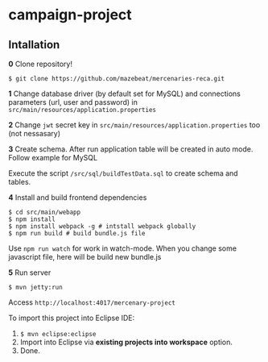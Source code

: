 # campaign-project

## Intallation

**0** Clone repository!

```shell
$ git clone https://github.com/mazebeat/mercenaries-reca.git
```

**1** Change database driver (by default set for MySQL) and connections parameters (url, user and password) in `src/main/resources/application.properties`

**2** Change `jwt` secret key in `src/main/resources/application.properties` too (not nessasary)

**3** Create schema. After run application table will be created in auto mode. Follow example for MySQL

Execute the script `/src/sql/buildTestData.sql` to create schema and tables.

**4** Install and build frontend dependencies 

```shell
$ cd src/main/webapp
$ npm install
$ npm install webpack -g # intstall webpack globally
$ npm run build # build bundle.js file
```

Use `npm run watch` for work in watch-mode. When you change some javascript file, here will be build new bundle.js

**5** Run server

```shell
$ mvn jetty:run
```
Access ```http://localhost:4017/mercenary-project```

To import this project into Eclipse IDE:

1. ```$ mvn eclipse:eclipse```
2. Import into Eclipse via **existing projects into workspace** option.
3. Done.
